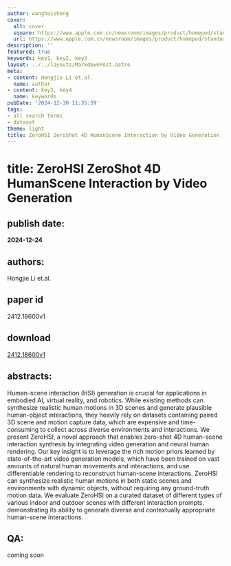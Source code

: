 ```yaml
---
author: wanghaisheng
cover:
  alt: cover
  square: https://www.apple.com.cn/newsroom/images/product/homepod/standard/Apple-HomePod-hero-230118_big.jpg.large_2x.jpg
  url: https://www.apple.com.cn/newsroom/images/product/homepod/standard/Apple-HomePod-hero-230118_big.jpg.large_2x.jpg
description: ''
featured: true
keywords: key1, key2, key3
layout: ../../layouts/MarkdownPost.astro
meta:
- content: Hongjie Li et.al.
  name: author
- content: key3, key4
  name: keywords
pubDate: '2024-12-30 11:35:39'
tags:
- all search terms
- dataset
theme: light
title: ZeroHSI ZeroShot 4D HumanScene Interaction by Video Generation
---
```


# title: ZeroHSI ZeroShot 4D HumanScene Interaction by Video Generation 
## publish date: 
**2024-12-24** 
## authors: 
  Hongjie Li et.al. 
## paper id
2412.18600v1
## download
[2412.18600v1](http://arxiv.org/abs/2412.18600v1)
## abstracts:
Human-scene interaction (HSI) generation is crucial for applications in embodied AI, virtual reality, and robotics. While existing methods can synthesize realistic human motions in 3D scenes and generate plausible human-object interactions, they heavily rely on datasets containing paired 3D scene and motion capture data, which are expensive and time-consuming to collect across diverse environments and interactions. We present ZeroHSI, a novel approach that enables zero-shot 4D human-scene interaction synthesis by integrating video generation and neural human rendering. Our key insight is to leverage the rich motion priors learned by state-of-the-art video generation models, which have been trained on vast amounts of natural human movements and interactions, and use differentiable rendering to reconstruct human-scene interactions. ZeroHSI can synthesize realistic human motions in both static scenes and environments with dynamic objects, without requiring any ground-truth motion data. We evaluate ZeroHSI on a curated dataset of different types of various indoor and outdoor scenes with different interaction prompts, demonstrating its ability to generate diverse and contextually appropriate human-scene interactions.
## QA:
coming soon
